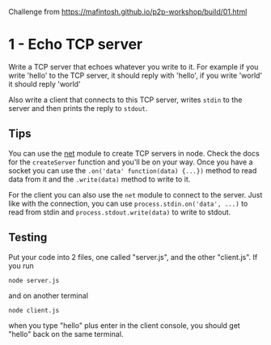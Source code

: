 Challenge from https://mafintosh.github.io/p2p-workshop/build/01.html

1 - Echo TCP server
===================

Write a TCP server that echoes whatever you write to it. For example if you write 'hello' to the TCP server, it should reply with 'hello', if you write 'world' it should reply 'world'

Also write a client that connects to this TCP server, writes `stdin` to the server and then prints the reply to `stdout`.

Tips
----

You can use the [net](https://nodejs.org/api/net.html) module to create TCP servers in node. Check the docs for the `createServer` function and you'll be on your way. Once you have a socket you can use the `.on('data' function(data) {...})` method to read data from it and the `.write(data)` method to write to it.

For the client you can also use the `net` module to connect to the server. Just like with the connection, you can use `process.stdin.on('data', ...)` to read from stdin and `process.stdout.write(data)` to write to stdout.

Testing
-------

Put your code into 2 files, one called "server.js", and the other "client.js". If you run

```
node server.js

```

and on another terminal

```
node client.js

```

when you type "hello" plus enter in the client console, you should get "hello" back on the same terminal.
